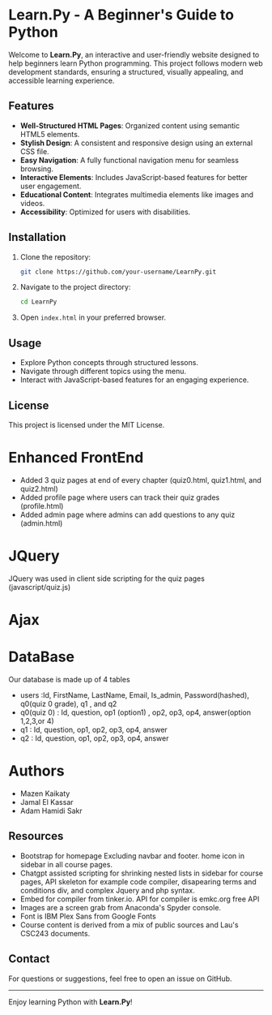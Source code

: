 # Learn.Py - A Beginner's Guide to Python

Welcome to **Learn.Py**, an interactive and user-friendly website designed to help beginners learn Python programming. This project follows modern web development standards, ensuring a structured, visually appealing, and accessible learning experience.

## Features

- **Well-Structured HTML Pages**: Organized content using semantic HTML5 elements.
- **Stylish Design**: A consistent and responsive design using an external CSS file.
- **Easy Navigation**: A fully functional navigation menu for seamless browsing.
- **Interactive Elements**: Includes JavaScript-based features for better user engagement.
- **Educational Content**: Integrates multimedia elements like images and videos.
- **Accessibility**: Optimized for users with disabilities.

## Installation

1. Clone the repository:
   ```bash
   git clone https://github.com/your-username/LearnPy.git
   ```
2. Navigate to the project directory:
   ```bash
   cd LearnPy
   ```
3. Open `index.html` in your preferred browser.

## Usage

- Explore Python concepts through structured lessons.
- Navigate through different topics using the menu.
- Interact with JavaScript-based features for an engaging experience.

## License

This project is licensed under the MIT License.

# Enhanced FrontEnd

- Added 3 quiz pages at end of every chapter (quiz0.html, quiz1.html, and quiz2.html)
- Added profile page where users can track their quiz grades (profile.html)
- Added admin page where admins can add questions to any quiz (admin.html)

# JQuery

JQuery was used in client side scripting for the quiz pages (javascript/quiz.js)

# Ajax

# DataBase
Our database is made up of 4 tables
- users :Id, FirstName, LastName, Email, Is_admin, Password(hashed),  q0(quiz 0 grade), q1 , and q2
- q0(quiz 0) : Id, question, op1 (option1) , op2, op3, op4, answer(option 1,2,3,or 4)
- q1 : Id, question, op1, op2, op3, op4, answer
- q2 : Id, question, op1, op2, op3, op4, answer

# Authors

- Mazen Kaikaty
- Jamal El Kassar
- Adam Hamidi Sakr

## Resources
- Bootstrap for homepage Excluding navbar and footer. home icon in sidebar in all course pages.
- Chatgpt assisted scripting for shrinking nested lists in sidebar for course pages, API skeleton for example code compiler, disapearing terms and conditions div, and complex Jquery and php syntax.
- Embed for compiler from tinker.io. API for compiler is emkc.org free API
- Images are a screen grab from Anaconda's Spyder console.
- Font is IBM Plex Sans from Google Fonts
- Course content is derived from a mix of public sources and Lau's CSC243 documents.

## Contact

For questions or suggestions, feel free to open an issue on GitHub.

---

Enjoy learning Python with **Learn.Py**!

